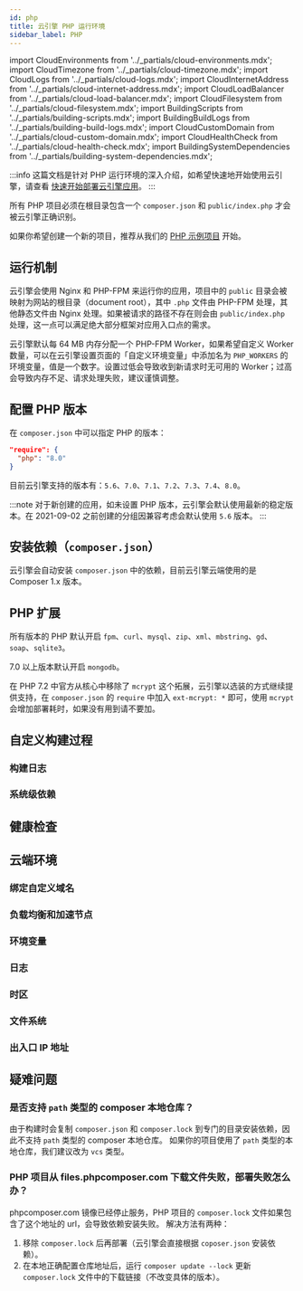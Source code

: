 ```yaml
---
id: php
title: 云引擎 PHP 运行环境
sidebar_label: PHP
---
```


import CloudEnvironments from '../_partials/cloud-environments.mdx';
import CloudTimezone from '../_partials/cloud-timezone.mdx';
import CloudLogs from '../_partials/cloud-logs.mdx';
import CloudInternetAddress from '../_partials/cloud-internet-address.mdx';
import CloudLoadBalancer from '../_partials/cloud-load-balancer.mdx';
import CloudFilesystem from '../_partials/cloud-filesystem.mdx';
import BuildingScripts from '../_partials/building-scripts.mdx';
import BuildingBuildLogs from '../_partials/building-build-logs.mdx';
import CloudCustomDomain from '../_partials/cloud-custom-domain.mdx';
import CloudHealthCheck from '../_partials/cloud-health-check.mdx';
import BuildingSystemDependencies from '../_partials/building-system-dependencies.mdx';

:::info
这篇文档是针对 PHP 运行环境的深入介绍，如希望快速地开始使用云引擎，请查看 [快速开始部署云引擎应用](/sdk/engine/deploy/getting-started)。
:::

所有 PHP 项目必须在根目录包含一个 `composer.json` 和 `public/index.php` 才会被云引擎正确识别。

如果你希望创建一个新的项目，推荐从我们的 [PHP 示例项目](https://github.com/leancloud/slim-getting-started) 开始。

## 运行机制

云引擎会使用 Nginx 和 PHP-FPM 来运行你的应用，项目中的 `public` 目录会被映射为网站的根目录（document root），其中 `.php` 文件由 PHP-FPM 处理，其他静态文件由 Nginx 处理。如果被请求的路径不存在则会由 `public/index.php` 处理，这一点可以满足绝大部分框架对应用入口点的需求。

云引擎默认每 64 MB 内存分配一个 PHP-FPM Worker，如果希望自定义 Worker 数量，可以在云引擎设置页面的「自定义环境变量」中添加名为 `PHP_WORKERS` 的环境变量，值是一个数字。设置过低会导致收到新请求时无可用的 Worker；过高会导致内存不足、请求处理失败，建议谨慎调整。

## 配置 PHP 版本

在 `composer.json` 中可以指定 PHP 的版本：

```json
"require": {
  "php": "8.0"
}
```

目前云引擎支持的版本有：`5.6`、`7.0`、`7.1`、`7.2`、`7.3`、`7.4`、`8.0`。

:::note
对于新创建的应用，如未设置 PHP 版本，云引擎会默认使用最新的稳定版本。在 2021-09-02 之前创建的分组因兼容考虑会默认使用 `5.6` 版本。
:::

## 安装依赖（`composer.json`）

云引擎会自动安装 `composer.json` 中的依赖，目前云引擎云端使用的是 Composer 1.x 版本。

## PHP 扩展

所有版本的 PHP 默认开启 `fpm`、`curl`、`mysql`、`zip`、`xml`、`mbstring`、`gd`、`soap`、`sqlite3`。

7.0 以上版本默认开启 `mongodb`。

在 PHP 7.2 中官方从核心中移除了 `mcrypt` 这个拓展，云引擎以选装的方式继续提供支持，在 `composer.json` 的 `require` 中加入 `ext-mcrypt: *` 即可，使用 `mcrypt` 会增加部署耗时，如果没有用到请不要加。

## 自定义构建过程

<BuildingScripts />

### 构建日志

<BuildingBuildLogs />

### 系统级依赖

<BuildingSystemDependencies />

## 健康检查

<CloudHealthCheck />

## 云端环境

### 绑定自定义域名

<CloudCustomDomain />

### 负载均衡和加速节点

<CloudLoadBalancer only='php' />

### 环境变量

<CloudEnvironments />

### 日志

<CloudLogs only='php' />

### 时区

<CloudTimezone />

### 文件系统

<CloudFilesystem />

### 出入口 IP 地址

<CloudInternetAddress />

## 疑难问题
### 是否支持 `path` 类型的 composer 本地仓库？

由于构建时会复制 `composer.json` 和 `composer.lock` 到专门的目录安装依赖，因此不支持 `path` 类型的 composer 本地仓库。
如果你的项目使用了 `path` 类型的本地仓库，我们建议改为 `vcs` 类型。

### PHP 项目从 files.phpcomposer.com 下载文件失败，部署失败怎么办？

phpcomposer.com 镜像已经停止服务，PHP 项目的 `composer.lock` 文件如果包含了这个地址的 url，会导致依赖安装失败。
解决方法有两种：

1. 移除 `composer.lock` 后再部署（云引擎会直接根据 `coposer.json` 安装依赖）。
2. 在本地正确配置仓库地址后，运行 `composer update --lock` 更新 `composer.lock` 文件中的下载链接（不改变具体的版本）。

